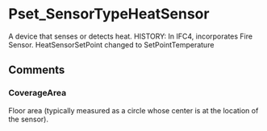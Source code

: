 # Pset_SensorTypeHeatSensor

A device that senses or detects heat.<!-- end of definition --> HISTORY: In IFC4, incorporates Fire Sensor. HeatSensorSetPoint changed to SetPointTemperature


## Comments

### CoverageArea

Floor area (typically measured as a circle whose center is at the location of the sensor).

